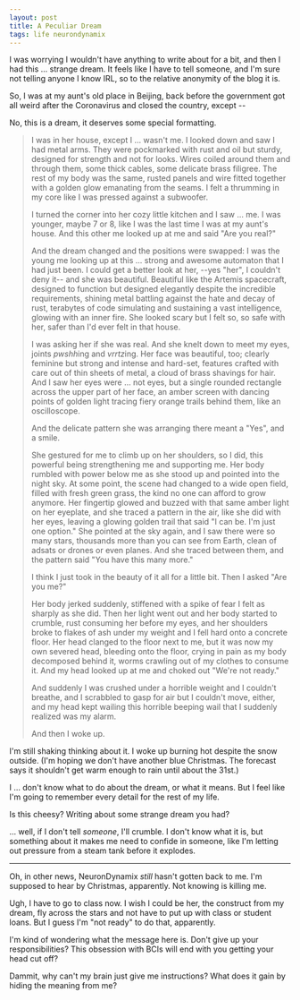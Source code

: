 ```yaml
---
layout: post
title: A Peculiar Dream
tags: life neurondynamix
---
```


I was worrying I wouldn't have anything to write about for a bit, and then I had this ... strange
dream. It feels like I have to tell someone, and I'm sure not telling anyone I know IRL, so to the
relative anonymity of the blog it is.

So, I was at my aunt's old place in Beijing, back before the government got all weird after the Coronavirus
and closed the country, except -- 

No, this is a dream, it deserves some special formatting.

> I was in her house, except I ... wasn't me. I looked down and saw I had metal arms. They were pockmarked with rust and oil
> but sturdy, designed for strength and not for looks. Wires coiled around them and through them, some thick cables, some delicate
> brass filigree. The rest of my body was the same, rusted panels and wire fitted together with a golden glow emanating from the seams.
> I felt a thrumming in my core like I was pressed against a subwoofer.  
> 
> I turned the corner into her cozy little kitchen and I saw ... me. I was younger, maybe 7 or 8, like I was the last time I
> was at my aunt's house. And this other me looked up at me and said "Are you real?"  
> 
> And the dream changed and the positions were swapped: I was the young me looking up at this ... strong and awesome automaton
> that I had just been. I could get a better look at her, --yes "her", I couldn't deny it-- and she was beautiful.
> Beautiful like the Artemis spacecraft, designed to function but designed elegantly despite the incredible requirements, shining metal
> battling against the hate and decay of rust, terabytes of code simulating and sustaining a vast intelligence, glowing with
> an inner fire. She looked scary but I felt so, so safe with her, safer than I'd ever felt in that house.  
> 
> I was asking her if she was real. And she knelt down to meet my eyes, joints *pwshh*ing and *vrrtz*ing. Her face was beautiful, too;
> clearly feminine but strong and intense and hard-set, features crafted with care out of thin sheets of metal, a cloud of brass shavings for hair. 
> And I saw her eyes were ... not eyes, but a single rounded rectangle across the upper part of her face, an amber screen with 
> dancing points of golden light tracing fiery orange trails behind them, like an oscilloscope.
> 
> And the delicate pattern she was arranging there meant a "Yes", and a smile.  
> 
> She gestured for me to climb up on her shoulders, so I did, this powerful being strengthening me and supporting me. Her body rumbled with power
> below me as she stood up and pointed into the night sky. At some point, the scene had changed to a wide open field, filled with fresh green grass,
> the kind no one can afford to grow anymore. Her fingertip glowed and buzzed with that same amber light on her eyeplate, 
> and she traced a pattern in the air, like she did with her eyes, leaving a glowing golden trail that said "I can be. I'm just one option." 
> She pointed at the sky again, and I saw there were so many stars, thousands more than you can see from Earth, 
> clean of adsats or drones or even planes. And she traced between them, and the pattern said "You have this many more."  
> 
> I think I just took in the beauty of it all for a little bit. Then I asked "Are you me?"  
> 
> Her body jerked suddenly, stiffened with a spike of fear I felt as sharply as she did. Then her light went out and her body started to
> crumble, rust consuming her before my eyes, and her shoulders broke to flakes of ash under my weight and I fell hard onto a concrete floor.
> Her head clanged to the floor next to me, but it was now my own severed head, bleeding onto the floor, crying in pain as my body decomposed
> behind it, worms crawling out of my clothes to consume it. And my head looked up at me and choked out "We're not ready."  
> 
> And suddenly I was crushed under a horrible weight and I couldn't breathe, and I scrabbled to gasp for air but I couldn't move, either,
> and my head kept wailing this horrible beeping wail that I suddenly realized was my alarm.  
> 
> And then I woke up.

I'm still shaking thinking about it. I woke up burning hot despite the snow outside. (I'm hoping we don't have another blue Christmas.
The forecast says it shouldn't get warm enough to rain until about the 31st.)

I ... don't know what to do about the dream, or what it means. But I feel like I'm going to remember every detail for the rest of my life.

Is this cheesy? Writing about some strange dream you had?

... well, if I don't tell *someone*, I'll crumble. I don't know what it is, but something about it makes me need to confide in someone,
like I'm letting out pressure from a steam tank before it explodes.

---

Oh, in other news, NeuronDynamix *still* hasn't gotten back to me. I'm supposed to hear by Christmas, apparently.
Not knowing is killing me.

Ugh, I have to go to class now. I wish I could be her, the construct from my dream, fly across the stars and not have to put up with
class or student loans. But I guess I'm "not ready" to do that, apparently.

I'm kind of wondering what the message here is. Don't give up your responsibilities? This obsession with BCIs will end with you
getting your head cut off?

Dammit, why can't my brain just give me instructions? What does it gain by hiding the meaning from me?
